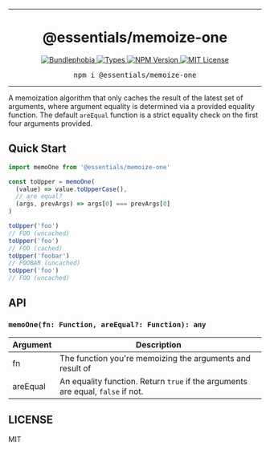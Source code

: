 <hr>
<div align="center">
  <h1 align="center">
    @essentials/memoize-one
  </h1>
</div>

<p align="center">
  <a href="https://bundlephobia.com/result?p=@essentials/memoize-one">
    <img alt="Bundlephobia" src="https://img.shields.io/bundlephobia/minzip/@essentials/memoize-one?style=for-the-badge&labelColor=24292e">
  </a>
  <a aria-label="Types" href="https://www.npmjs.com/package/@essentials/memoize-one">
    <img alt="Types" src="https://img.shields.io/npm/types/@essentials/memoize-one?style=for-the-badge&labelColor=24292e">
  </a>
  <a aria-label="NPM version" href="https://www.npmjs.com/package/@essentials/memoize-one">
    <img alt="NPM Version" src="https://img.shields.io/npm/v/@essentials/memoize-one?style=for-the-badge&labelColor=24292e">
  </a>
  <a aria-label="License" href="https://jaredlunde.mit-license.org/">
    <img alt="MIT License" src="https://img.shields.io/npm/l/@essentials/memoize-one?style=for-the-badge&labelColor=24292e">
  </a>
</p>

<pre align="center">npm i @essentials/memoize-one</pre>
<hr>

A memoization algorithm that only caches the result of the latest set of arguments, where argument equality is determined via a provided equality function.
The default `areEqual` function is a strict equality check on the first four arguments provided.

## Quick Start

```js
import memoOne from '@essentials/memoize-one'

const toUpper = memoOne(
  (value) => value.toUpperCase(),
  // are equal?
  (args, prevArgs) => args[0] === prevArgs[0]
)

toUpper('foo')
// FOO (uncached)
toUpper('foo')
// FOO (cached)
toUpper('foobar')
// FOOBAR (uncached)
toUpper('foo')
// FOO (uncached)
```

## API

### `memoOne(fn: Function, areEqual?: Function): any`

| Argument | Description                                                                     |
| -------- | ------------------------------------------------------------------------------- |
| fn       | The function you're memoizing the arguments and result of                       |
| areEqual | An equality function. Return `true` if the arguments are equal, `false` if not. |

## LICENSE

MIT
